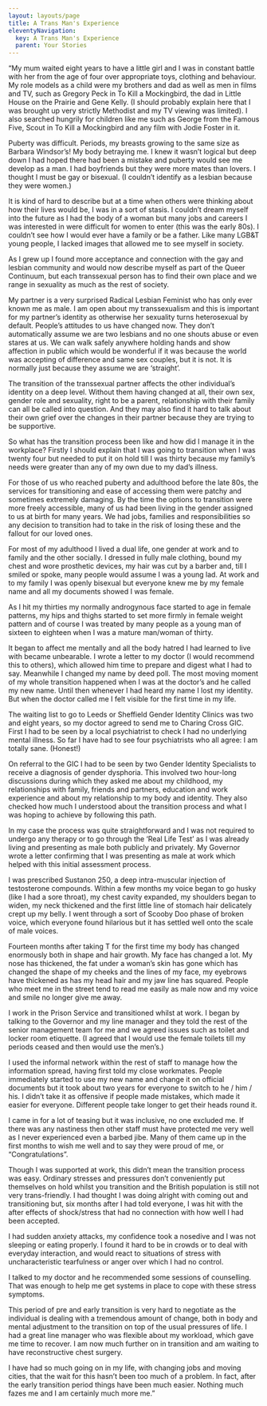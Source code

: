 ```yaml
---
layout: layouts/page
title: A Trans Man's Experience
eleventyNavigation:
  key: A Trans Man's Experience
  parent: Your Stories
---
```

“My mum waited eight years to have a little girl and I was in constant battle with her from the age of four over appropriate toys, clothing and behaviour. My role models as a child were my brothers and dad as well as men in films and TV, such as Gregory Peck in To Kill a Mockingbird, the dad in Little House on the Prairie and Gene Kelly. (I should probably explain here that I was brought up very strictly Methodist and my TV viewing was limited). I also searched hungrily for children like me such as George from the Famous Five, Scout in To Kill a Mockingbird and any film with Jodie Foster in it.

Puberty was difficult. Periods, my breasts growing to the same size as Barbara Windsor’s! My body betraying me. I knew it wasn’t logical but deep down I had hoped there had been a mistake and puberty would see me develop as a man. I had boyfriends but they were more mates than lovers. I thought I must be gay or bisexual. (I couldn’t identify as a lesbian because they were women.)

 It is kind of hard to describe but at a time when others were thinking about how their lives would be, I was in a sort of stasis. I couldn’t dream myself into the future as I had the body of a woman but many jobs and careers I was interested in were difficult for women to enter (this was the early 80s). I couldn’t see how I would ever have a family or be a father. Like many LGB&T young people, I lacked images that allowed me to see myself in society.

​As I grew up I found more acceptance and connection with the gay and lesbian community and would now describe myself as part of the Queer Continuum, but each transsexual person has to find their own place and we range in sexuality as much as the rest of society.

My partner is a very surprised Radical Lesbian Feminist who has only ever known me as male. I am open about my transsexualism and this is important for my partner’s identity as otherwise her sexuality turns heterosexual by default. People’s attitudes to us have changed now. They don’t automatically assume we are two lesbians and no one shouts abuse or even stares at us. We can walk safely anywhere holding hands and show affection in public which would be wonderful if it was because the world was accepting of difference and same sex couples, but it is not. It is normally just because they assume we are ‘straight’.

​The transition of the transsexual partner affects the other individual’s identity on a deep level. Without them having changed at all, their own sex, gender role and sexuality, right to be a parent, relationship with their family can all be called into question. And they may also find it hard to talk about their own grief over the changes in their partner because they are trying to be supportive.

So what has the transition process been like and how did I manage it in the workplace? Firstly I should explain that I was going to transition when I was twenty four but needed to put it on hold till I was thirty because my family’s needs were greater than any of my own due to my dad’s illness.

​For those of us who reached puberty and adulthood before the late 80s, the services for transitioning and ease of accessing them were patchy and sometimes extremely damaging. By the time the options to transition were more freely accessible, many of us had been living in the gender assigned to us at birth for many years. We had jobs, families and responsibilities so any decision to transition had to take in the risk of losing these and the fallout for our loved ones. 

For most of my adulthood I lived a dual life, one gender at work and to family and the other socially. I dressed in fully male clothing, bound my chest and wore prosthetic devices, my hair was cut by a barber and, till I smiled or spoke, many people would assume I was a young lad. At work and to my family I was openly bisexual but everyone knew me by my female name and all my documents showed I was female.

As I hit my thirties my normally androgynous face started to age in female patterns, my hips and thighs started to set more firmly in female weight pattern and of course I was treated by many people as a young man of sixteen to eighteen when I was a mature man/woman of thirty.

It began to affect me mentally and all the body hatred I had learned to live with became unbearable. I wrote a letter to my doctor (I would recommend this to others), which allowed him time to prepare and digest what I had to say. Meanwhile I changed my name by deed poll. The most moving moment of my whole transition happened when I was at the doctor’s and he called my new name. Until then whenever I had heard my name I lost my identity. But when the doctor called me I felt visible for the first time in my life.

The waiting list to go to Leeds or Sheffield Gender Identity Clinics was two and eight years, so my doctor agreed to send me to Charing Cross GIC. First I had to be seen by a local psychiatrist to check I had no underlying mental illness. So far I have had to see four psychiatrists who all agree: I am totally sane. (Honest!)

On referral to the GIC I had to be seen by two Gender Identity Specialists to receive a diagnosis of gender dysphoria. This involved two hour-long discussions during which they asked me about my childhood, my relationships with family, friends and partners, education and work experience and about my relationship to my body and identity. They also checked how much I understood about the transition process and what I was hoping to achieve by following this path.

In my case the process was quite straightforward and I was not required to undergo any therapy or to go through the ‘Real Life Test’ as I was already living and presenting as male both publicly and privately. My Governor wrote a letter confirming that I was presenting as male at work which helped with this initial assessment process.

I was prescribed Sustanon 250, a deep intra-muscular injection of testosterone compounds. Within a few months my voice began to go husky (like I had a sore throat), my chest cavity expanded, my shoulders began to widen, my neck thickened and the first little line of stomach hair delicately crept up my belly. I went through a sort of Scooby Doo phase of broken voice, which everyone found hilarious but it has settled well onto the scale of male voices.

Fourteen months after taking T for the first time my body has changed enormously both in shape and hair growth. My face has changed a lot. My nose has thickened, the fat under a woman’s skin has gone which has changed the shape of my cheeks and the lines of my face, my eyebrows have thickened as has my head hair and my jaw line has squared. People who meet me in the street tend to read me easily as male now and my voice and smile no longer give me away.

I work in the Prison Service and transitioned whilst at work. I began by talking to the Governor and my line manager and they told the rest of the senior management team for me and we agreed issues such as toilet and locker room etiquette. (I agreed that I would use the female toilets till my periods ceased and then would use the men’s.)

I used the informal network within the rest of staff to manage how the information spread, having first told my close workmates. People immediately started to use my new name and change it on official documents but it took about two years for everyone to switch to he / him / his. I didn’t take it as offensive if people made mistakes, which made it easier for everyone. Different people take longer to get their heads round it.

I came in for a lot of teasing but it was inclusive, no one excluded me. If there was any nastiness then other staff must have protected me very well as I never experienced even a barbed jibe. Many of them came up in the first months to wish me well and to say they were proud of me, or “Congratulations”.

Though I was supported at work, this didn’t mean the transition process was easy. Ordinary stresses and pressures don’t conveniently put themselves on hold whilst you transition and the British population is still not very trans-friendly. I had thought I was doing alright with coming out and transitioning but, six months after I had told everyone, I was hit with the after effects of shock/stress that had no connection with how well I had been accepted.

I had sudden anxiety attacks, my confidence took a nosedive and I was not sleeping or eating properly. I found it hard to be in crowds or to deal with everyday interaction, and would react to situations of stress with uncharacteristic tearfulness or anger over which I had no control.

I talked to my doctor and he recommended some sessions of counselling. That was enough to help me get systems in place to cope with these stress symptoms.

This period of pre and early transition is very hard to negotiate as the individual is dealing with a tremendous amount of change, both in body and mental adjustment to the transition on top of the usual pressures of life. I had a great line manager who was flexible about my workload, which gave me time to recover. I am now much further on in transition and am waiting to have reconstructive chest surgery.

I have had so much going on in my life, with changing jobs and moving cities, that the wait for this hasn’t been too much of a problem. In fact, after the early transition period things have been much easier. Nothing much fazes me and I am certainly much more me.”